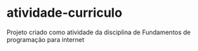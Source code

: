 # atividade-curriculo
Projeto criado como atividade da disciplina de Fundamentos de programação para internet
